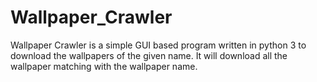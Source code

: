 # Wallpaper_Crawler
Wallpaper Crawler is a simple GUI based program written in python 3 to download the wallpapers of the given name.
It will download all the wallpaper matching with the wallpaper name.
